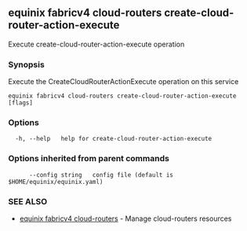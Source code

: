 ## equinix fabricv4 cloud-routers create-cloud-router-action-execute

Execute create-cloud-router-action-execute operation

### Synopsis

Execute the CreateCloudRouterActionExecute operation on this service

```
equinix fabricv4 cloud-routers create-cloud-router-action-execute [flags]
```

### Options

```
  -h, --help   help for create-cloud-router-action-execute
```

### Options inherited from parent commands

```
      --config string   config file (default is $HOME/equinix/equinix.yaml)
```

### SEE ALSO

* [equinix fabricv4 cloud-routers](equinix_fabricv4_cloud-routers.md)	 - Manage cloud-routers resources

